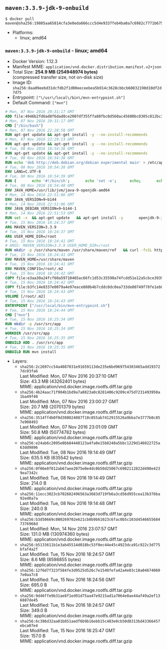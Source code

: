 ## `maven:3.3.9-jdk-9-onbuild`

```console
$ docker pull maven@sha256:19805aa65814cfa3e0eda666ccc5d4e9337feb4ba0a7c6982c7771b675e59be6
```

-	Platforms:
	-	linux; amd64

### `maven:3.3.9-jdk-9-onbuild` - linux; amd64

-	Docker Version: 1.12.3
-	Manifest MIME: `application/vnd.docker.distribution.manifest.v2+json`
-	Total Size: **254.9 MB (254948974 bytes)**  
	(compressed transfer size, not on-disk size)
-	Image ID: `sha256:8aa09eebd31dcfdb2f1d00eeceebea5b914c3628cbbcb60832190d10df2d7d75`
-	Entrypoint: `["\/usr\/local\/bin\/mvn-entrypoint.sh"]`
-	Default Command: `["mvn"]`

```dockerfile
# Mon, 07 Nov 2016 20:31:17 GMT
ADD file:4946b2fd6ad8f6dad8ce2007df355ffa80fbc0d560ac45600bc0305c812bc331 in / 
# Mon, 07 Nov 2016 20:31:17 GMT
CMD ["/bin/bash"]
# Mon, 07 Nov 2016 22:28:58 GMT
RUN apt-get update && apt-get install -y --no-install-recommends 		ca-certificates 		curl 		wget 	&& rm -rf /var/lib/apt/lists/*
# Mon, 07 Nov 2016 22:29:13 GMT
RUN apt-get update && apt-get install -y --no-install-recommends 		bzr 		git 		mercurial 		openssh-client 		subversion 				procps 	&& rm -rf /var/lib/apt/lists/*
# Tue, 08 Nov 2016 18:54:36 GMT
RUN apt-get update && apt-get install -y --no-install-recommends 		bzip2 		unzip 		xz-utils 	&& rm -rf /var/lib/apt/lists/*
# Tue, 08 Nov 2016 18:54:38 GMT
RUN echo 'deb http://deb.debian.org/debian experimental main' > /etc/apt/sources.list.d/experimental.list
# Tue, 08 Nov 2016 18:54:38 GMT
ENV LANG=C.UTF-8
# Tue, 08 Nov 2016 18:54:39 GMT
RUN { 		echo '#!/bin/sh'; 		echo 'set -e'; 		echo; 		echo 'dirname "$(dirname "$(readlink -f "$(which javac || which java)")")"'; 	} > /usr/local/bin/docker-java-home 	&& chmod +x /usr/local/bin/docker-java-home
# Tue, 08 Nov 2016 18:54:40 GMT
ENV JAVA_HOME=/usr/lib/jvm/java-9-openjdk-amd64
# Mon, 14 Nov 2016 22:51:06 GMT
ENV JAVA_VERSION=9~b144
# Mon, 14 Nov 2016 22:51:06 GMT
ENV JAVA_DEBIAN_VERSION=9~b144-1
# Mon, 14 Nov 2016 22:51:53 GMT
RUN set -x 	&& apt-get update 	&& apt-get install -y 		openjdk-9-jdk-headless="$JAVA_DEBIAN_VERSION" 	&& rm -rf /var/lib/apt/lists/* 	&& [ "$JAVA_HOME" = "$(docker-java-home)" ]
# Tue, 15 Nov 2016 18:24:37 GMT
ARG MAVEN_VERSION=3.3.9
# Tue, 15 Nov 2016 18:24:37 GMT
ARG USER_HOME_DIR=/root
# Tue, 15 Nov 2016 18:24:41 GMT
# ARGS: MAVEN_VERSION=3.3.9 USER_HOME_DIR=/root
RUN mkdir -p /usr/share/maven /usr/share/maven/ref   && curl -fsSL http://apache.osuosl.org/maven/maven-3/$MAVEN_VERSION/binaries/apache-maven-$MAVEN_VERSION-bin.tar.gz     | tar -xzC /usr/share/maven --strip-components=1   && ln -s /usr/share/maven/bin/mvn /usr/bin/mvn
# Tue, 15 Nov 2016 18:24:41 GMT
ENV MAVEN_HOME=/usr/share/maven
# Tue, 15 Nov 2016 18:24:41 GMT
ENV MAVEN_CONFIG=/root/.m2
# Tue, 15 Nov 2016 18:24:42 GMT
COPY file:e3aa30a24fcf60a59710465ac66fc1d53c35590a74fcdd51e12a5cbce393904b in /usr/local/bin/mvn-entrypoint.sh 
# Tue, 15 Nov 2016 18:24:42 GMT
COPY file:b3fc14e8337e0079a4e97eace880b4b7cddc0dc0ea733de80749f78fe1eb089a in /usr/share/maven/ref/ 
# Tue, 15 Nov 2016 18:24:43 GMT
VOLUME [/root/.m2]
# Tue, 15 Nov 2016 18:24:43 GMT
ENTRYPOINT ["/usr/local/bin/mvn-entrypoint.sh"]
# Tue, 15 Nov 2016 18:24:44 GMT
CMD ["mvn"]
# Tue, 15 Nov 2016 18:25:34 GMT
RUN mkdir -p /usr/src/app
# Tue, 15 Nov 2016 18:25:34 GMT
WORKDIR /usr/src/app
# Tue, 15 Nov 2016 18:25:35 GMT
ONBUILD ADD . /usr/src/app
# Tue, 15 Nov 2016 18:25:35 GMT
ONBUILD RUN mvn install
```

-	Layers:
	-	`sha256:2c2697cc54a4087031e91659113de235e6bd969754303465add193727dc03fa6`  
		Last Modified: Mon, 07 Nov 2016 20:37:10 GMT  
		Size: 43.3 MB (43262401 bytes)  
		MIME: application/vnd.docker.image.rootfs.diff.tar.gzip
	-	`sha256:4b24aac71f904b1bd9a7a8823a0c8281406c9289c475d7231493950a1ba49f40`  
		Last Modified: Mon, 07 Nov 2016 23:00:27 GMT  
		Size: 20.7 MB (20701379 bytes)  
		MIME: application/vnd.docker.image.rootfs.diff.tar.gzip
	-	`sha256:3514ff4b0f0d308024087f10c855ab7412915526a9bba7e3777b0c857e908493`  
		Last Modified: Mon, 07 Nov 2016 23:01:09 GMT  
		Size: 50.8 MB (50774782 bytes)  
		MIME: application/vnd.docker.image.rootfs.diff.tar.gzip
	-	`sha256:e24ab6c2095e0bb84448123a4fa0e15b8240a5bbc1229d146022725a63dd9896`  
		Last Modified: Tue, 08 Nov 2016 19:14:49 GMT  
		Size: 635.5 KB (635542 bytes)  
		MIME: application/vnd.docker.image.rootfs.diff.tar.gzip
	-	`sha256:0f06e8f012ab67aee2075e0e4dc0b50d25067c6982112822d498e4239ea7342c`  
		Last Modified: Tue, 08 Nov 2016 19:14:49 GMT  
		Size: 214.0 B  
		MIME: application/vnd.docker.image.rootfs.diff.tar.gzip
	-	`sha256:11ecc3023cb702682496563a3683d719fb6a3cd56d955cea13b376ba92ed0a7a`  
		Last Modified: Tue, 08 Nov 2016 19:14:48 GMT  
		Size: 240.0 B  
		MIME: application/vnd.docker.image.rootfs.diff.tar.gzip
	-	`sha256:b3d50669c080269702e621cb0b9b61023c6fac0b5c103d45466556847376968d`  
		Last Modified: Mon, 14 Nov 2016 23:07:57 GMT  
		Size: 131.0 MB (130974360 bytes)  
		MIME: application/vnd.docker.image.rootfs.diff.tar.gzip
	-	`sha256:b5133611b1e3ab45514d018bc53f0ec44e45c4923dca91c922c3d775bfaf4a2f`  
		Last Modified: Tue, 15 Nov 2016 18:24:57 GMT  
		Size: 8.6 MB (8598855 bytes)  
		MIME: application/vnd.docker.image.rootfs.diff.tar.gzip
	-	`sha256:12f6d7f323f584fe3d9525d526c7e1548fefa42a4e03c18a046740607e0aa7c8`  
		Last Modified: Tue, 15 Nov 2016 18:24:56 GMT  
		Size: 695.0 B  
		MIME: application/vnd.docker.image.rootfs.diff.tar.gzip
	-	`sha256:9d46ffe9b31ae8f1ed91d75aa47e9215ad1a7064e8ae44af49a2ef136887de45`  
		Last Modified: Tue, 15 Nov 2016 18:24:57 GMT  
		Size: 349.0 B  
		MIME: application/vnd.docker.image.rootfs.diff.tar.gzip
	-	`sha256:6c386d32aa01b851aedf6b9b16ebb15c483e0cb50d8313bd43366457ebca07e4`  
		Last Modified: Tue, 15 Nov 2016 18:25:47 GMT  
		Size: 157.0 B  
		MIME: application/vnd.docker.image.rootfs.diff.tar.gzip
